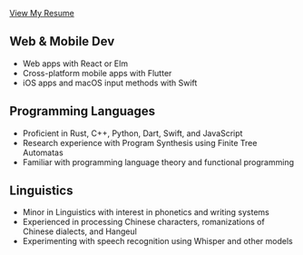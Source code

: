 [View My Resume](https://github.com/AlienKevin/resume/raw/main/resume.pdf)

## Web & Mobile Dev
* Web apps with React or Elm
* Cross-platform mobile apps with Flutter
* iOS apps and macOS input methods with Swift

## Programming Languages
* Proficient in Rust, C++, Python, Dart, Swift, and JavaScript
* Research experience with Program Synthesis using Finite Tree Automatas
* Familiar with programming language theory and functional programming

## Linguistics
* Minor in Linguistics with interest in phonetics and writing systems
* Experienced in processing Chinese characters, romanizations of Chinese dialects, and Hangeul
* Experimenting with speech recognition using Whisper and other models
